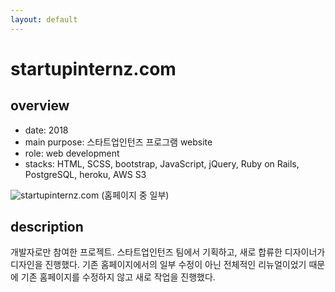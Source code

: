 ```yaml
---
layout: default
---
```


# startupinternz.com

## overview

* date: 2018
* main purpose: 스타트업인턴즈 프로그램 website
* role: web development
* stacks: HTML, SCSS, bootstrap, JavaScript, jQuery, Ruby on Rails, PostgreSQL, heroku, AWS S3

![startupinternz.com]({{"/assets/img/project/2018_startupinternz_com.jpg"}})
(홈페이지 중 일부)

## description

개발자로만 참여한 프로젝트. 스타트업인턴즈 팀에서 기획하고, 새로 합류한 디자이너가 디자인을 진행했다. 
기존 홈페이지에서의 일부 수정이 아닌 전체적인 리뉴얼이었기 때문에 기존 홈페이지를 수정하지 않고 새로 작업을 진행했다. 